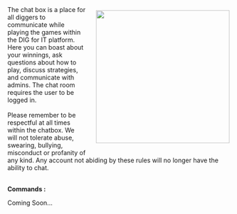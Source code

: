 <img align="right" style="padding:10px 5px 15px 20px;" height="300" src="../_media/chat-screen.png">
The chat box is a place for all diggers to communicate while playing the games within the DIG for IT platform. Here you can boast about your winnings, ask questions about how to play, discuss strategies, and communicate with admins. The chat room requires the user to be logged in.
<br>
<br>
Please remember to be respectful at all times within the chatbox. We will not tolerate abuse, swearing, bullying, misconduct or profanity of any kind. Any account not abiding by these rules will no longer have the ability to chat. <br><br>

**Commands :**

Coming Soon...
